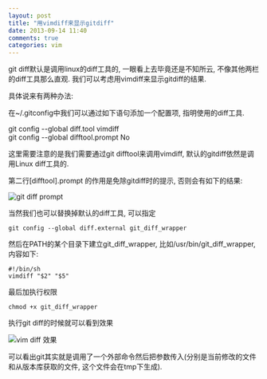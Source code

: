 ```yaml
---
layout: post
title: "用vimdiff来显示gitdiff"
date: 2013-09-14 11:40
comments: true
categories: vim
---
```


git diff默认是调用linux的diff工具的, 一眼看上去毕竟还是不知所云, 不像其他两栏的diff工具那么直观. 我们可以考虑用vimdiff来显示gitdiff的结果.

具体说来有两种办法:

在~/.gitconfig中我们可以通过如下语句添加一个配置项, 指明使用的diff工具.

git config --global diff.tool vimdiff  
git config --global difftool.prompt No  

这里需要注意的是我们需要通过git difftool来调用vimdiff, 默认的gitdiff依然是调用Linux diff工具的.

第二行[difftool].prompt 的作用是免除gitdiff时的提示, 否则会有如下的结果:

![](/images/2013-9/difftool-prompt.png "git diff prompt")

当然我们也可以替换掉默认的diff工具, 可以指定

    git config --global diff.external git_diff_wrapper

然后在PATH的某个目录下建立git_diff_wrapper, 比如/usr/bin/git_diff_wrapper, 内容如下:
 
    #!/bin/sh
    vimdiff "$2" "$5"

最后加执行权限

    chmod +x git_diff_wrapper

执行git diff的时候就可以看到效果

![](/images/2013-9/git-vimdiff.png "vim diff 效果")

可以看出git其实就是调用了一个外部命令然后把参数传入(分别是当前修改的文件和从版本库获取的文件, 这个文件会在tmp下生成).


